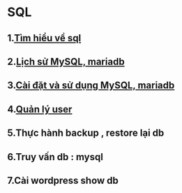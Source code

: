 # SQL
## 1.[Tìm hiểu về sql](./content/sql.md)
## 2.[Lịch sử MySQL, mariadb](./content/lich_su.md)
## 3.[Cài đặt và sử dụng MySQL, mariadb](./content/cai_dat.md)
## 4.[Quản lý user](./content/quan_ly_user.md)
## 5.Thực hành backup , restore lại db
## 6.Truy vấn db : mysql
## 7.Cài wordpress show db
